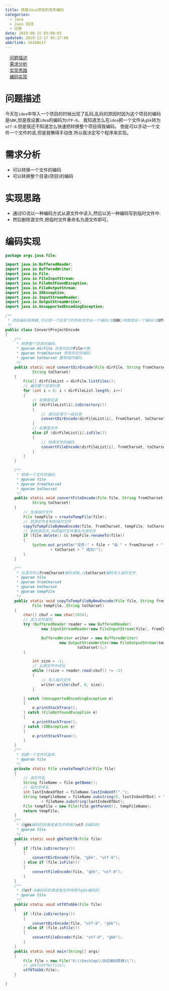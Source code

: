 ```yaml
---
title: 转换Java项目的文件编码
categories: 
  - Java
  - Java IO流
  - 应用
date: 2019-08-15 03:00:03
updated: 2019-12-17 05:17:09
abbrlink: 16108e1f
---
```

<div id='my_toc'><a href="/blog/16108e1f/#问题描述" class="header_1">问题描述</a><br><a href="/blog/16108e1f/#需求分析" class="header_1">需求分析</a><br><a href="/blog/16108e1f/#实现思路" class="header_1">实现思路</a><br><a href="/blog/16108e1f/#编码实现" class="header_1">编码实现</a><br></div>
<style>.header_1{margin-left: 1em;}.header_2{margin-left: 2em;}.header_3{margin-left: 3em;}.header_4{margin-left: 4em;}.header_5{margin-left: 5em;}.header_6{margin-left: 6em;}</style>
<!--more-->
<script>if (navigator.platform.search('arm')==-1){document.getElementById('my_toc').style.display = 'none';}var e,p = document.getElementsByTagName('p');while (p.length>0) {e = p[0];e.parentElement.removeChild(e);}</script>

<!--end-->
# 问题描述 #
今天在`idea`中导入一个项目的时候出现了乱码,乱码的原因时因为这个项目的编码是`GBK`,但是我设置`idea`的编码为`UTF-8`。
我知道怎么在`idea`把一个文件从`gbk`转为`utf-8`.但是我还不知道怎么快速把转换整个项目得我编码。
倒是可以手动一个文件一个文件的该,但是我懒得手动改.所以我决定写个程序来实现。
# 需求分析 #
- 可以转换一个文件的编码
- 可以转换整个目录(项目)的编码

# 实现思路 #
- 通过IO流以一种编码方式从源文件中读入,然后以另一种编码写到临时文件中.
- 然后删除源文件,把临时文件重命名为源文件即可。

# 编码实现 #

```java
package args.java.file;

import java.io.BufferedReader;
import java.io.BufferedWriter;
import java.io.File;
import java.io.FileInputStream;
import java.io.FileNotFoundException;
import java.io.FileOutputStream;
import java.io.IOException;
import java.io.InputStreamReader;
import java.io.OutputStreamWriter;
import java.io.UnsupportedEncodingException;

/**
 * 项目编码转换器,可以把一个目录下的所有文件从一个编码(如GBK)转换成另一个编码(如UTF-8).<br>
 */
public class ConvertProjectEncode
{
    /**
     * 转换整个目录的编码.
     * @param dirFile 目录对应的File对象.
     * @param fromCharset 原来的文件编码.
     * @param toCharset 要转成的编码.
     */
    public static void convertDirEncode(File dirFile, String fromCharset,
            String toCharset)
    {
        File[] dirFileList = dirFile.listFiles();
        // 遍历整个目录列表
        for (int i = 0; i < dirFileList.length; i++)
        {
            // 如果是目录
            if (dirFileList[i].isDirectory())
            {
                // 递归处理下一级目录
                convertDirEncode(dirFileList[i], fromCharset, toCharset);
            }
            // 如果是文件
            else if (dirFileList[i].isFile())
            {
                // 转换文件的编码
                convertFileEncode(dirFileList[i], fromCharset, toCharset);
            }
        }
    }

    /**
     * 转换一个文件的编码.
     * @param file
     * @param fromCharset
     * @param toCharset
     */
    public static void convertFileEncode(File file, String fromCharset,
            String toCharset)
    {
        // 生成临时文件
        File tempFile = createTempFile(file);
        // 把源文件复制到临时文件
        copyToTempFileByNewEncode(file, fromCharset, tempFile, toCharset);
        // 删除源文件,并把临时文件重名为源文件
        if (file.delete() && tempFile.renameTo(file))
        {
            System.out.println("文件:" + file + "由 " + fromCharset + " 转为 "
                    + toCharset + " 成功!");
        }
    }

    /**
     * 从源文件以fromCharset编码读取,以toCharset编码写入临时文件.
     * @param file
     * @param fromCharset
     * @param toCharset
     * @param tempFile
     */
    public static void copyToTempFileByNewEncode(File file, String fromCharset,
            File tempFile, String toCharset)
    {
        char[] cbuf = new char[1024];
        // 读入文件缓存
        try (BufferedReader reader = new BufferedReader(
                new InputStreamReader(new FileInputStream(file), fromCharset));

                BufferedWriter writer = new BufferedWriter(
                        new OutputStreamWriter(new FileOutputStream(tempFile),
                                toCharset));)
        {

            int size = -1;
            // 从源文件中读出
            while ((size = reader.read(cbuf)) != -1)
            {
                // 写入临时文件
                writer.write(cbuf, 0, size);
            }

        } catch (UnsupportedEncodingException e)
        {
            e.printStackTrace();
        } catch (FileNotFoundException e)
        {
            e.printStackTrace();
        } catch (IOException e)
        {
            e.printStackTrace();
        }
    }
    /**
     * 创建一个文件的副本.
     * @param file
     */
    private static File createTempFile(File file)
    {
        // 源文件名
        String fileName = file.getName();
        // 临时文件名
        int lastIndexOfDot = fileName.lastIndexOf(".");
        String tempFileName = fileName.substring(0, lastIndexOfDot) + "_Temp"
                + fileName.substring(lastIndexOfDot);
        File tempFile = new File(file.getParent(), tempFileName);
        return tempFile;
    }
    /**
     * 把gbk编码的目录或者文件转换为utf-8编码的.
     * @param file
     */
    public static void gbkToUtf8(File file)
    {
        if (file.isDirectory())
        {
            convertDirEncode(file, "gbk", "utf-8");
        } else if (file.isFile())
        {
            convertFileEncode(file, "gbk", "utf-8");
        }
    }
    /**
     * 把utf-8编码的目录或者文件转换为gbk编码的.
     * @param file
     */
    public static void utf8ToGbk(File file)
    {
        if (file.isDirectory())
        {
            convertDirEncode(file, "utf-8", "gbk");
        } else if (file.isFile())
        {
            convertFileEncode(file, "utf-8", "gbk");
        }
    }
    public static void main(String[] args)
    {
        File file = new File("G:\\Desktop\\测试编码转换\\");
        // gbkToUtf8(file);
        utf8ToGbk(file);
    }

}
```
